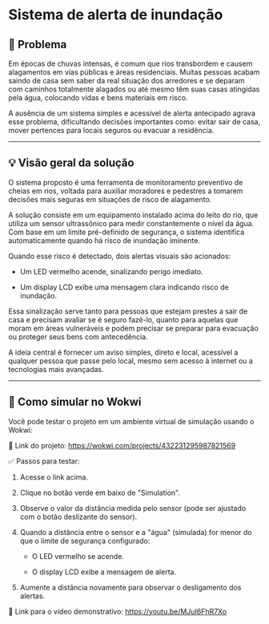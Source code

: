 # Sistema de alerta de inundação

## 🛑 Problema

Em épocas de chuvas intensas, é comum que rios transbordem e causem alagamentos em vias públicas e áreas residenciais. Muitas pessoas acabam saindo de casa sem saber da real situação dos arredores e se deparam com caminhos totalmente alagados ou até mesmo têm suas casas atingidas pela água, colocando vidas e bens materiais em risco.

A ausência de um sistema simples e acessível de alerta antecipado agrava esse problema, dificultando decisões importantes como: evitar sair de casa, mover pertences para locais seguros ou evacuar a residência.

---

## 💡 Visão geral da solução

O sistema proposto é uma ferramenta de monitoramento preventivo de cheias em rios, voltada para auxiliar moradores e pedestres a tomarem decisões mais seguras em situações de risco de alagamento.

A solução consiste em um equipamento instalado acima do leito do rio, que utiliza um sensor ultrassônico para medir constantemente o nível da água. Com base em um limite pré-definido de segurança, o sistema identifica automaticamente quando há risco de inundação iminente.

Quando esse risco é detectado, dois alertas visuais são acionados:

- Um LED vermelho acende, sinalizando perigo imediato.

- Um display LCD exibe uma mensagem clara indicando risco de inundação.

Essa sinalização serve tanto para pessoas que estejam prestes a sair de casa e precisam avaliar se é seguro fazê-lo, quanto para aquelas que moram em áreas vulneráveis e podem precisar se preparar para evacuação ou proteger seus bens com antecedência.

A ideia central é fornecer um aviso simples, direto e local, acessível a qualquer pessoa que passe pelo local, mesmo sem acesso à internet ou a tecnologias mais avançadas.

---

## 🧪 Como simular no Wokwi

Você pode testar o projeto em um ambiente virtual de simulação usando o Wokwi:

🔗 Link do projeto: https://wokwi.com/projects/432231295987821569

✅ Passos para testar:

1. Acesse o link acima.

2. Clique no botão verde em baixo de "Simulation".

3. Observe o valor da distância medida pelo sensor (pode ser ajustado com o botão deslizante do sensor).

4. Quando a distância entre o sensor e a "água" (simulada) for menor do que o limite de segurança configurado:

   - O LED vermelho se acende.

   - O display LCD exibe a mensagem de alerta.

5. Aumente a distância novamente para observar o desligamento dos alertas.

🔗 Link para o vídeo demonstrativo: https://youtu.be/MJuI6FhR7Xo


